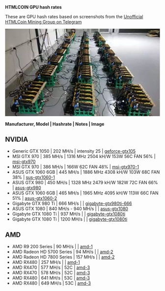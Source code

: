 **HTMLCOIN GPU hash rates**

These are GPU hash rates based on screenshots from the [Unofficial HTMLCoin Mining Group on Telegram](https://t.me/htmlmining)

![gpu_rig](./images/gpurig.jpg)


**Manufacturer, Model | Hashrate | Notes | Image**

## NVIDIA

- Generic GTX 1050 | 202 MH/s | intensity 25 | [geforce-gtx105](./images/geforce-gtx1050.jpg)
- MSI GTX 970 | 385 MH/s | 1316 MHz 2504 kH/W 153W 56C FAN 56% | [msi-gtx970](./images/msi-gtx970.jpg)
- MSI GTX 970 | 386 MH/s | 166W 62C FAN 48% | [msi-gtx970-1](./images/msi-gtx970-1.jpg)
- ASUS GTX 1060 6GB | 445 MH/s | 1886 MHz 4308 kH/W 103W 68C FAN 38% | [sus-gtx1060-1](./images/asus-gtx1060-1.jpg)
- ASUS GTX 980 | 450 MH/s | 1328 MHz 2479 kH/W 182W 72C FAN 66% | [asus-gtx980](./images/asus-gtx980.jpg)
- ASUS GTX 1060 6GB | 465 MH/s | 1965 MHz 4095 kH/W 113W 66C FAN 51% | [asus-gtx1060-2](./images/asus-gtx1060-2.jpg)
- Gigabyte GTX 980 Ti | 666 MH/s | | [gigabyte-gtx980ti-666](./images/gigabyte-gtx980ti-666.jpg)
- ASUS GTX 1080  | 840 MH/s - 940 MH/s | | [asus-gtx1080](./images/asus-gtx1080.jpg)
- Gigabyte GTX 1080 Ti | 937 MH/s | | [gigabyte-gtx1080ti](./images/gigabyte-gtx1080ti.jpg)
- Gigabyte GTX 1080 Ti | 1200 MH/s | | [gigabyte-gtx1080ti](./images/gigabyte-gtx1080ti.jpg)

## AMD

- AMD R9 200 Series | 90 MH/s | | [amd-1](./images/amd-1.jpg)
- AMD Radeon HD 5700 Series | 94 MH/s | | [amd-2](./images/amd-2.jpg)
- AMD Radeon HD 7800 Series | 157 MH/s | | [amd-2](./images/amd-2.jpg)
- AMD RX480 | 257 MH/s | | [amd-1](./images/amd-1.jpg)
- AMD RX470 | 577 MH/s | 52C | [amd-3](./images/amd-3.jpg)
- AMD RX470 | 578 MH/s | 52C | [amd-3](./images/amd-3.jpg)
- AMD RX480 | 641 MH/s | 53C | [amd-3](./images/amd-3.jpg)
- AMD RX480 | 649 MH/s | 53C | [amd-3](./images/amd-3.jpg)
